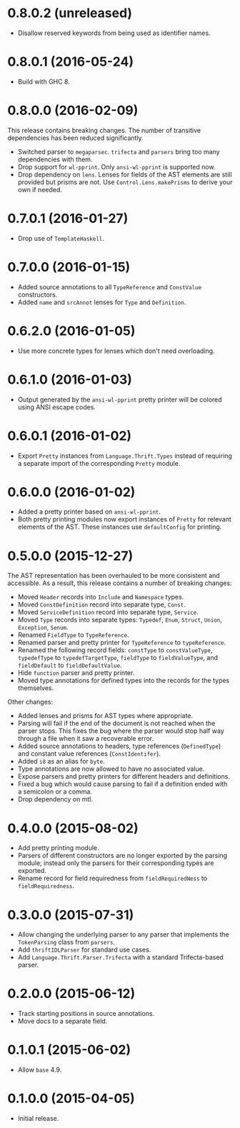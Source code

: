 0.8.0.2 (unreleased)
====================

-   Disallow reserved keywords from being used as identifier names.

0.8.0.1 (2016-05-24)
====================

-   Build with GHC 8.

0.8.0.0 (2016-02-09)
====================

This release contains breaking changes. The number of transitive dependencies
has been reduced significantly.

-   Switched parser to `megaparsec`. `trifecta` and `parsers` bring too many
    dependencies with them.
-   Drop support for `wl-pprint`. Only `ansi-wl-pprint` is supported now.
-   Drop dependency on `lens`. Lenses for fields of the AST elements are still
    provided but prisms are not. Use `Control.Lens.makePrisms` to derive your
    own if needed.

0.7.0.1 (2016-01-27)
====================

-   Drop use of `TemplateHaskell`.

0.7.0.0 (2016-01-15)
====================

-   Added source annotations to all `TypeReference` and
    `ConstValue` constructors.
-   Added `name` and `srcAnnot` lenses for `Type` and `Definition`.

0.6.2.0 (2016-01-05)
====================

-   Use more concrete types for lenses which don't need overloading.

0.6.1.0 (2016-01-03)
====================

-   Output generated by the `ansi-wl-pprint` pretty printer will be colored
    using ANSI escape codes.

0.6.0.1 (2016-01-02)
====================

-   Export `Pretty` instances from `Language.Thrift.Types` instead of requiring
    a separate import of the corresponding `Pretty` module.

0.6.0.0 (2016-01-02)
====================

-   Added a pretty printer based on `ansi-wl-pprint`.
-   Both pretty printing modules now export instances of `Pretty` for relevant
    elements of the AST. These instances use `defaultConfig` for printing.

0.5.0.0 (2015-12-27)
====================

The AST representation has been overhauled to be more consistent and
accessible. As a result, this release contains a number of breaking changes:

-   Moved `Header` records into `Include` and `Namespace` types.
-   Moved `ConstDefinition` record into separate type, `Const`.
-   Moved `ServiceDefinition` record into separate type, `Service`.
-   Moved `Type` records into separate types: `Typedef`, `Enum`, `Struct`,
    `Union`, `Exception`, `Senum`.
-   Renamed `FieldType` to `TypeReference`.
-   Renamed parser and pretty printer for `TypeReference` to `typeReference`.
-   Renamed the following record fields: `constType` to `constValueType`,
    `typedefType` to `typedefTargetType`, `fieldType` to `fieldValueType`, and
    `fieldDefault` to `fieldDefaultValue`.
-   Hide `function` parser and pretty printer.
-   Moved type annotations for defined types into the records for the
    types themselves.

Other changes:

-   Added lenses and prisms for AST types where appropriate.
-   Parsing will fail if the end of the document is not reached when the
    parser stops. This fixes the bug where the parser would stop half way
    through a file when it saw a recoverable error.
-   Added source annotations to headers, type references (`DefinedType`) and
    constant value references (`ConstIdentifer`).
-   Added `i8` as an alias for `byte`.
-   Type annotations are now allowed to have no associated value.
-   Expose parsers and pretty printers for different headers and definitions.
-   Fixed a bug which would cause parsing to fail if a definition ended with a
    semicolon or a comma.
-   Drop dependency on mtl.

0.4.0.0 (2015-08-02)
====================

-   Add pretty printing module.
-   Parsers of different constructors are no longer exported by the parsing
    module; instead only the parsers for their corresponding types
    are exported.
-   Rename record for field requiredness from `fieldRequiredNess` to
    `fieldRequiredness`.

0.3.0.0 (2015-07-31)
====================

-   Allow changing the underlying parser to any parser that implements the
    `TokenParsing` class from `parsers`.
-   Add `thriftIDLParser` for standard use cases.
-   Add `Language.Thrift.Parser.Trifecta` with a standard
    Trifecta-based parser.

0.2.0.0 (2015-06-12)
====================

-   Track starting positions in source annotations.
-   Move docs to a separate field.

0.1.0.1 (2015-06-02)
====================

-   Allow `base` 4.9.

0.1.0.0 (2015-04-05)
====================

-   Initial release.


